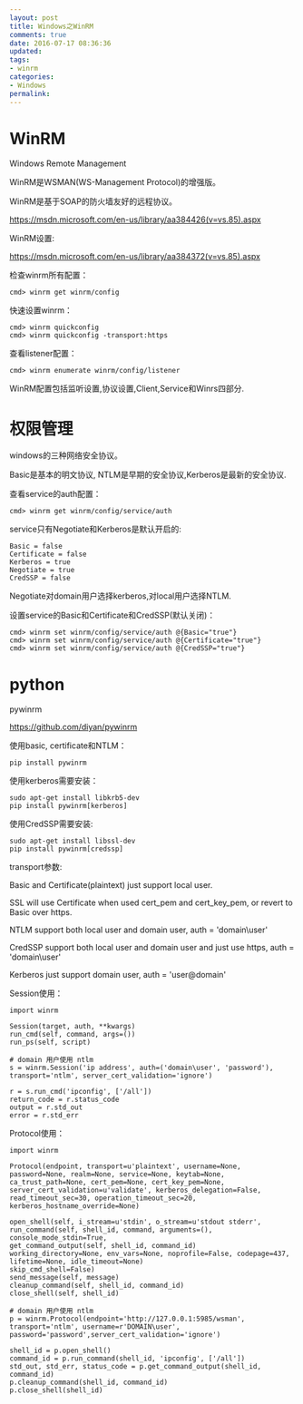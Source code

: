 ```yaml
---
layout: post
title: Windows之WinRM
comments: true
date: 2016-07-17 08:36:36
updated:
tags:
- winrm
categories:
- Windows
permalink:
---
```


# WinRM

Windows Remote Management

WinRM是WSMAN(WS-Management Protocol)的增强版。

WinRM是基于SOAP的防火墙友好的远程协议。

<https://msdn.microsoft.com/en-us/library/aa384426(v=vs.85).aspx>

WinRM设置:

<https://msdn.microsoft.com/en-us/library/aa384372(v=vs.85).aspx>

检查winrm所有配置：

    cmd> winrm get winrm/config

快速设置winrm：

    cmd> winrm quickconfig
    cmd> winrm quickconfig -transport:https

查看listener配置：

    cmd> winrm enumerate winrm/config/listener

WinRM配置包括监听设置,协议设置,Client,Service和Winrs四部分.

# 权限管理

windows的三种网络安全协议。

Basic是基本的明文协议, NTLM是早期的安全协议,Kerberos是最新的安全协议.

查看service的auth配置：

    cmd> winrm get winrm/config/service/auth

service只有Negotiate和Kerberos是默认开启的:

    Basic = false
    Certificate = false
    Kerberos = true
    Negotiate = true
    CredSSP = false

Negotiate对domain用户选择kerberos,对local用户选择NTLM.

设置service的Basic和Certificate和CredSSP(默认关闭)：

    cmd> winrm set winrm/config/service/auth @{Basic="true"}
    cmd> winrm set winrm/config/service/auth @{Certificate="true"}
    cmd> winrm set winrm/config/service/auth @{CredSSP="true"}

# python

pywinrm

<https://github.com/diyan/pywinrm>

使用basic, certificate和NTLM：

    pip install pywinrm

使用kerberos需要安装：

    sudo apt-get install libkrb5-dev
    pip install pywinrm[kerberos]

使用CredSSP需要安装:

    sudo apt-get install libssl-dev
    pip install pywinrm[credssp]

transport参数:

Basic and Certificate(plaintext) just support local user.

SSL will use Certificate when used cert_pem and cert_key_pem, or revert to Basic over https.

NTLM support both local user and domain user, auth = 'domain\\user'

CredSSP support both local user and domain user and just use https, auth = 'domain\\user'

Kerberos just support domain user, auth = 'user@domain'

Session使用：

    import winrm

    Session(target, auth, **kwargs)
    run_cmd(self, command, args=())
    run_ps(self, script)

    # domain 用户使用 ntlm
    s = winrm.Session('ip address', auth=('domain\user', 'password'), transport='ntlm', server_cert_validation='ignore')

    r = s.run_cmd('ipconfig', ['/all'])
    return_code = r.status_code
    output = r.std_out
    error = r.std_err

Protocol使用：

    import winrm

    Protocol(endpoint, transport=u'plaintext', username=None, password=None, realm=None, service=None, keytab=None, ca_trust_path=None, cert_pem=None, cert_key_pem=None, server_cert_validation=u'validate', kerberos_delegation=False, read_timeout_sec=30, operation_timeout_sec=20, kerberos_hostname_override=None)

    open_shell(self, i_stream=u'stdin', o_stream=u'stdout stderr',
    run_command(self, shell_id, command, arguments=(), console_mode_stdin=True,
    get_command_output(self, shell_id, command_id)
    working_directory=None, env_vars=None, noprofile=False, codepage=437,
    lifetime=None, idle_timeout=None)
    skip_cmd_shell=False)
    send_message(self, message)
    cleanup_command(self, shell_id, command_id)
    close_shell(self, shell_id)

    # domain 用户使用 ntlm
    p = winrm.Protocol(endpoint='http://127.0.0.1:5985/wsman', transport='ntlm', username=r'DOMAIN\user', password='password',server_cert_validation='ignore')

    shell_id = p.open_shell()
    command_id = p.run_command(shell_id, 'ipconfig', ['/all'])
    std_out, std_err, status_code = p.get_command_output(shell_id, command_id)
    p.cleanup_command(shell_id, command_id)
    p.close_shell(shell_id)
